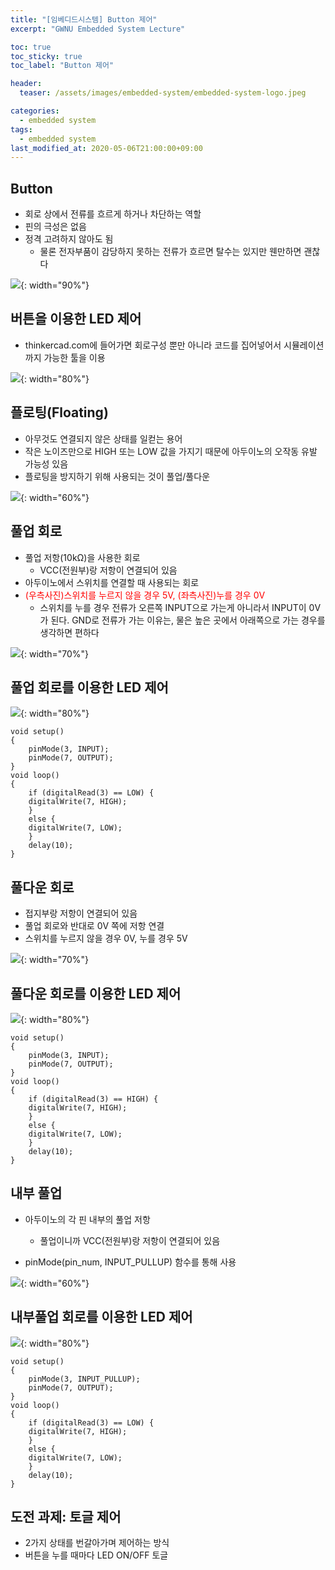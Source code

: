 ```yaml
---
title: "[임베디드시스템] Button 제어"
excerpt: "GWNU Embedded System Lecture"

toc: true
toc_sticky: true
toc_label: "Button 제어"

header:
  teaser: /assets/images/embedded-system/embedded-system-logo.jpeg

categories:
  - embedded system
tags:
  - embedded system
last_modified_at: 2020-05-06T21:00:00+09:00
---
```


## Button

- 회로 상에서 전류를 흐르게 하거나 차단하는 역할
- 핀의 극성은 없음
- 정격 고려하지 않아도 됨
    - 물론 전자부품이 감당하지 못하는 전류가 흐르면 탈수는 있지만 웬만하면 괜찮다


![](https://eliotjang.github.io/assets/images/embedded-system/button-control-1.png){: width="90%"}


## 버튼을 이용한 LED 제어

- thinkercad.com에 들어가면 회로구성 뿐만 아니라 코드를 집어넣어서 시뮬레이션까지 가능한 툴을 이용

![](https://eliotjang.github.io/assets/images/embedded-system/button-control-2.png){: width="80%"}


## 플로팅(Floating)

- 아무것도 연결되지 않은 상태를 일컫는 용어
- 작은 노이즈만으로 HIGH 또는 LOW 값을 가지기 때문에 아두이노의 오작동 유발 가능성 있음
- 플로팅을 방지하기 위해 사용되는 것이 풀업/풀다운

![](https://eliotjang.github.io/assets/images/embedded-system/button-control-3.png){: width="60%"}


## 풀업 회로

- 풀업 저항(10kΩ)을 사용한 회로
    - VCC(전원부)랑 저항이 연결되어 있음
- 아두이노에서 스위치를 연결할 때 사용되는 회로
- <span style="color:red">(우측사진)스위치를 누르지 않을 경우 5V, (좌측사진)누를 경우 0V</span>
    - 스위치를 누를 경우 전류가 오른쪽 INPUT으로 가는게 아니라서 INPUT이 0V가 된다. GND로 전류가 가는 이유는, 물은 높은 곳에서 아래쪽으로 가는 경우를 생각하면 편하다


![](https://eliotjang.github.io/assets/images/embedded-system/button-control-4.png){: width="70%"}


## 풀업 회로를 이용한 LED 제어

![](https://eliotjang.github.io/assets/images/embedded-system/button-control-5.png){: width="80%"}

```
void setup()
{
    pinMode(3, INPUT);
    pinMode(7, OUTPUT);
}
void loop()
{
    if (digitalRead(3) == LOW) {
	digitalWrite(7, HIGH);
    }
    else {
	digitalWrite(7, LOW);
    }
    delay(10);
}
```


## 풀다운 회로

- 접지부랑 저항이 연결되어 있음
- 풀업 회로와 반대로 0V 쪽에 저항 연결
- 스위치를 누르지 않을 경우 0V, 누를 경우 5V

![](https://eliotjang.github.io/assets/images/embedded-system/button-control-6.png){: width="70%"}


## 풀다운 회로를 이용한 LED 제어

![](https://eliotjang.github.io/assets/images/embedded-system/button-control-7.png){: width="80%"}

```
void setup()
{
    pinMode(3, INPUT);
    pinMode(7, OUTPUT);
}
void loop()
{
    if (digitalRead(3) == HIGH) {
	digitalWrite(7, HIGH);
    }
    else {
	digitalWrite(7, LOW);
    }
    delay(10);
}
```

## 내부 풀업

- 아두이노의 각 핀 내부의 풀업 저항
    - 풀업이니까 VCC(전원부)랑 저항이 연결되어 있음
    
- pinMode(pin_num, INPUT_PULLUP) 함수를 통해 사용

![](https://eliotjang.github.io/assets/images/embedded-system/button-control-8.png){: width="60%"}


## 내부풀업 회로를 이용한 LED 제어

![](https://eliotjang.github.io/assets/images/embedded-system/button-control-9.png){: width="80%"}

```
void setup()
{
    pinMode(3, INPUT_PULLUP);
    pinMode(7, OUTPUT);
}
void loop()
{
    if (digitalRead(3) == LOW) {
	digitalWrite(7, HIGH);
    }
    else {
	digitalWrite(7, LOW);
    }
    delay(10);
}
```

## 도전 과제: 토글 제어

- 2가지 상태를 번갈아가며 제어하는 방식
- 버튼을 누를 때마다 LED ON/OFF 토글


























